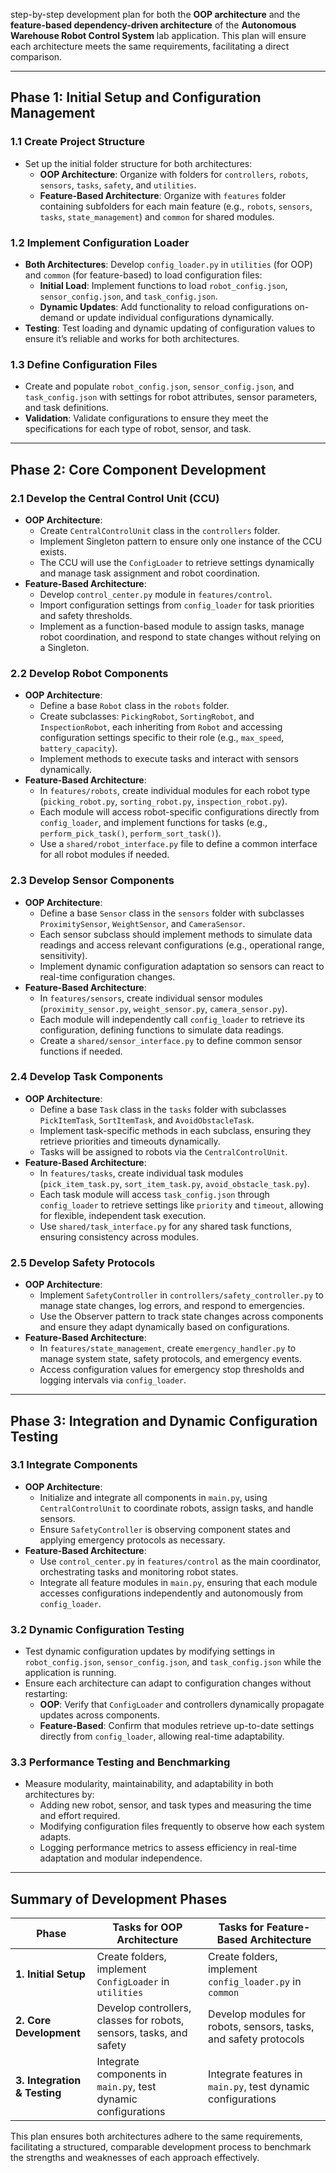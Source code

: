 step-by-step development plan for both the **OOP architecture** and the **feature-based dependency-driven architecture** of the **Autonomous Warehouse Robot Control System** lab application. This plan will ensure each architecture meets the same requirements, facilitating a direct comparison.

---

## **Phase 1: Initial Setup and Configuration Management**

### **1.1 Create Project Structure**

* Set up the initial folder structure for both architectures:
  * **OOP Architecture**: Organize with folders for `controllers`, `robots`, `sensors`, `tasks`, `safety`, and `utilities`.
  * **Feature-Based Architecture**: Organize with `features` folder containing subfolders for each main feature (e.g., `robots`, `sensors`, `tasks`, `state_management`) and `common` for shared modules.

### **1.2 Implement Configuration Loader**

* **Both Architectures**: Develop `config_loader.py` in `utilities` (for OOP) and `common` (for feature-based) to load configuration files:
  * **Initial Load**: Implement functions to load `robot_config.json`, `sensor_config.json`, and `task_config.json`.
  * **Dynamic Updates**: Add functionality to reload configurations on-demand or update individual configurations dynamically.
* **Testing**: Test loading and dynamic updating of configuration values to ensure it’s reliable and works for both architectures.

### **1.3 Define Configuration Files**

* Create and populate `robot_config.json`, `sensor_config.json`, and `task_config.json` with settings for robot attributes, sensor parameters, and task definitions.
* **Validation**: Validate configurations to ensure they meet the specifications for each type of robot, sensor, and task.

---

## **Phase 2: Core Component Development**

### **2.1 Develop the Central Control Unit (CCU)**

* **OOP Architecture**:
  * Create `CentralControlUnit` class in the `controllers` folder.
  * Implement Singleton pattern to ensure only one instance of the CCU exists.
  * The CCU will use the `ConfigLoader` to retrieve settings dynamically and manage task assignment and robot coordination.
* **Feature-Based Architecture**:
  * Develop `control_center.py` module in `features/control`.
  * Import configuration settings from `config_loader` for task priorities and safety thresholds.
  * Implement as a function-based module to assign tasks, manage robot coordination, and respond to state changes without relying on a Singleton.

### **2.2 Develop Robot Components**

* **OOP Architecture**:
  * Define a base `Robot` class in the `robots` folder.
  * Create subclasses: `PickingRobot`, `SortingRobot`, and `InspectionRobot`, each inheriting from `Robot` and accessing configuration settings specific to their role (e.g., `max_speed`, `battery_capacity`).
  * Implement methods to execute tasks and interact with sensors dynamically.
* **Feature-Based Architecture**:
  * In `features/robots`, create individual modules for each robot type (`picking_robot.py`, `sorting_robot.py`, `inspection_robot.py`).
  * Each module will access robot-specific configurations directly from `config_loader`, and implement functions for tasks (e.g., `perform_pick_task()`, `perform_sort_task()`).
  * Use a `shared/robot_interface.py` file to define a common interface for all robot modules if needed.

### **2.3 Develop Sensor Components**

* **OOP Architecture**:
  * Define a base `Sensor` class in the `sensors` folder with subclasses `ProximitySensor`, `WeightSensor`, and `CameraSensor`.
  * Each sensor subclass should implement methods to simulate data readings and access relevant configurations (e.g., operational range, sensitivity).
  * Implement dynamic configuration adaptation so sensors can react to real-time configuration changes.
* **Feature-Based Architecture**:
  * In `features/sensors`, create individual sensor modules (`proximity_sensor.py`, `weight_sensor.py`, `camera_sensor.py`).
  * Each module will independently call `config_loader` to retrieve its configuration, defining functions to simulate data readings.
  * Create a `shared/sensor_interface.py` to define common sensor functions if needed.

### **2.4 Develop Task Components**

* **OOP Architecture**:
  * Define a base `Task` class in the `tasks` folder with subclasses `PickItemTask`, `SortItemTask`, and `AvoidObstacleTask`.
  * Implement task-specific methods in each subclass, ensuring they retrieve priorities and timeouts dynamically.
  * Tasks will be assigned to robots via the `CentralControlUnit`.
* **Feature-Based Architecture**:
  * In `features/tasks`, create individual task modules (`pick_item_task.py`, `sort_item_task.py`, `avoid_obstacle_task.py`).
  * Each task module will access `task_config.json` through `config_loader` to retrieve settings like `priority` and `timeout`, allowing for flexible, independent task execution.
  * Use `shared/task_interface.py` for any shared task functions, ensuring consistency across modules.

### **2.5 Develop Safety Protocols**

* **OOP Architecture**:
  * Implement `SafetyController` in `controllers/safety_controller.py` to manage state changes, log errors, and respond to emergencies.
  * Use the Observer pattern to track state changes across components and ensure they adapt dynamically based on configurations.
* **Feature-Based Architecture**:
  * In `features/state_management`, create `emergency_handler.py` to manage system state, safety protocols, and emergency events.
  * Access configuration values for emergency stop thresholds and logging intervals via `config_loader`.

---

## **Phase 3: Integration and Dynamic Configuration Testing**

### **3.1 Integrate Components**

* **OOP Architecture**:
  * Initialize and integrate all components in `main.py`, using `CentralControlUnit` to coordinate robots, assign tasks, and handle sensors.
  * Ensure `SafetyController` is observing component states and applying emergency protocols as necessary.
* **Feature-Based Architecture**:
  * Use `control_center.py` in `features/control` as the main coordinator, orchestrating tasks and monitoring robot states.
  * Integrate all feature modules in `main.py`, ensuring that each module accesses configurations independently and autonomously from `config_loader`.

### **3.2 Dynamic Configuration Testing**

* Test dynamic configuration updates by modifying settings in `robot_config.json`, `sensor_config.json`, and `task_config.json` while the application is running.
* Ensure each architecture can adapt to configuration changes without restarting:
  * **OOP**: Verify that `ConfigLoader` and controllers dynamically propagate updates across components.
  * **Feature-Based**: Confirm that modules retrieve up-to-date settings directly from `config_loader`, allowing real-time adaptability.

### **3.3 Performance Testing and Benchmarking**

* Measure modularity, maintainability, and adaptability in both architectures by:
  * Adding new robot, sensor, and task types and measuring the time and effort required.
  * Modifying configuration files frequently to observe how each system adapts.
  * Logging performance metrics to assess efficiency in real-time adaptation and modular independence.

---

## **Summary of Development Phases**

| Phase | Tasks for OOP Architecture | Tasks for Feature-Based Architecture |
| ----- | ----- | ----- |
| **1\. Initial Setup** | Create folders, implement `ConfigLoader` in `utilities` | Create folders, implement `config_loader.py` in `common` |
| **2\. Core Development** | Develop controllers, classes for robots, sensors, tasks, and safety | Develop modules for robots, sensors, tasks, and safety protocols |
| **3\. Integration & Testing** | Integrate components in `main.py`, test dynamic configurations | Integrate features in `main.py`, test dynamic configurations |

This plan ensures both architectures adhere to the same requirements, facilitating a structured, comparable development process to benchmark the strengths and weaknesses of each approach effectively.

